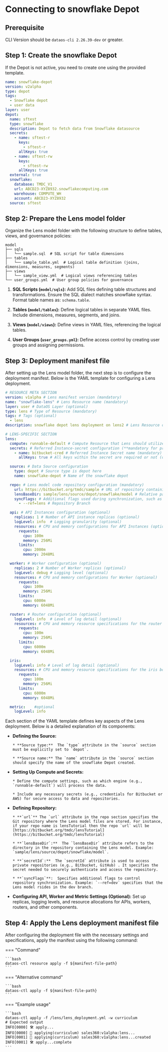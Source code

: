 # Connecting to snowflake Depot

## Prerequisite

CLI Version should be `dataos-cli 2.26.39-dev` or greater.


## Step 1: Create the snowflake Depot

If the Depot is not active, you need to create one using the provided template.

```yaml
name: snowflake-depot
version: v2alpha
type: depot
tags:
  - Snowflake depot
  - user data
layer: user
depot:
  name: sftest
  type: snowflake
  description: Depot to fetch data from Snowflake datasource
  secrets:
    - name: sftest-r
      keys:
        - sftest-r
      allKeys: true
    - name: sftest-rw
      keys:
        - sftest-rw
      allKeys: true
  external: true
  snowflake:
    database: TMDC_V1
    url: ABCD23-XYZ8932.snowflakecomputing.com
    warehouse: COMPUTE_WH
    account: ABCD23-XYZ8932
  source: sftest
```

## Step 2: Prepare the Lens model folder

Organize the Lens model folder with the following structure to define tables, views, and governance policies:

```
model
├── sqls
│   └── sample.sql  # SQL script for table dimensions
├── tables
│   └── sample_table.yml  # Logical table definition (joins, dimensions, measures, segments)
├── views
│   └── sample_view.yml  # Logical views referencing tables
└── user_groups.yml  # User group policies for governance
```

1. **SQL Scripts (`model/sqls`):** Add SQL files defining table structures and transformations. Ensure the SQL dialect matches snowflake syntax. Format table names as:
     `schema.table`.

2. **Tables (`model/tables`):** Define logical tables in separate YAML files. Include dimensions, measures, segments, and joins.

3. **Views (`model/views`):** Define views in YAML files, referencing the logical tables.

4. **User Groups (`user_groups.yml`):** Define access control by creating user groups and assigning permissions.

## Step 3: Deployment manifest file

After setting up the Lens model folder, the next step is to configure the deployment manifest. Below is the YAML template for configuring a Lens deployment.

```yaml
# RESOURCE META SECTION
version: v1alpha # Lens manifest version (mandatory)
name: "snowflake-lens" # Lens Resource name (mandatory)
layer: user # DataOS Layer (optional)
type: lens # Type of Resource (mandatory)
tags: # Tags (optional)
  - lens
description: snowflake depot lens deployment on lens2 # Lens Resource description (optional)

# LENS-SPECIFIC SECTION
lens:
  compute: runnable-default # Compute Resource that Lens should utilize (mandatory)
  secrets: # Referred Instance-secret configuration (**mandatory for private code repository, not required for public repository)
    - name: bitbucket-cred # Referred Instance Secret name (mandatory)
      allKeys: true # All keys within the secret are required or not (optional)

  source: # Data Source configuration
    type: depot # Source type is depot here
    name: snowflake-depot # Name of the snowflake depot

  repo: # Lens model code repository configuration (mandatory)
    url: https://bitbucket.org/tmdc/sample # URL of repository containing the Lens model (mandatory)
    lensBaseDir: sample/lens/source/depot/snowflake/model # Relative path of the Lens 'model' directory in the repository (mandatory)
    syncFlags: # Additional flags used during synchronization, such as specific branch.
      - --ref=lens # Repository Branch

  api: # API Instances configuration (optional)
    replicas: 1 # Number of API instance replicas (optional)
    logLevel: info  # Logging granularity (optional)
    resources: # CPU and memory configurations for API Instances (optional)
      requests:
        cpu: 100m
        memory: 256Mi
      limits:
        cpu: 2000m
        memory: 2048Mi

  worker: # Worker configuration (optional)
    replicas: 2 # Number of Worker replicas (optional)
    logLevel: debug # Logging level (optional)
    resources: # CPU and memory configurations for Worker (optional)
      requests:
        cpu: 100m
        memory: 256Mi
      limits:
        cpu: 6000m
        memory: 6048Mi

  router: # Router configuration (optional)
    logLevel: info  # Level of log detail (optional)
    resources: # CPU and memory resource specifications for the router (optional)
      requests:
        cpu: 100m
        memory: 256Mi
      limits:
        cpu: 6000m
        memory: 6048Mi

  iris:
    logLevel: info # Level of log detail (optional)
    resources: # CPU and memory resource specifications for the iris board (optional)
      requests:
        cpu: 100m
        memory: 256Mi
      limits:
        cpu: 6000m
        memory: 6048Mi

  metric:    #optional
    logLevel: info
```

Each section of the YAML template defines key aspects of the Lens deployment. Below is a detailed explanation of its components:

* **Defining the Source:**

      * **Source type:**  The `type` attribute in the `source` section must be explicitly set to `depot`.

      * **Source name:** The `name` attribute in the `source` section should specify the name of the snowflake Depot created.

* **Setting Up Compute and Secrets:**

      * Define the compute settings, such as which engine (e.g., `runnable-default`) will process the data.

      * Include any necessary secrets (e.g., credentials for Bitbucket or AWS) for secure access to data and repositories.

* **Defining Repository:**

      * **`url`** The `url` attribute in the repo section specifies the Git repository where the Lens model files are stored. For instance, if your repo name is lensTutorial then the repo `url` will be  [https://bitbucket.org/tmdc/lensTutorial](https://bitbucket.org/tmdc/lensTutorial)

      * **`lensBaseDir`:**  The `lensBaseDir` attribute refers to the directory in the repository containing the Lens model. Example: `sample/lens/source/depot/snowflake/model`.

      * **`secretId`:**  The `secretId` attribute is used to access private repositories (e.g., Bitbucket, GitHub) . It specifies the secret needed to securely authenticate and access the repository.

      * **`syncFlags`**:  Specifies additional flags to control repository synchronization. Example: `--ref=dev` specifies that the Lens model rsides in the dev branch.

* **Configuring API, Worker and Metric Settings (Optional):** Set up replicas, logging levels, and resource allocations for APIs, workers, routers, and other components.

## Step 4: Apply the Lens deployment manifest file

After configuring the deployment file with the necessary settings and specifications, apply the manifest using the following command:

=== "Command"

    ```bash 
    dataos-ctl resource apply -f ${manifest-file-path}
    ```
=== "Alternative command"

    ```bash 
    dataos-ctl apply -f ${manifest-file-path}
    ```
=== "Example usage"

    ```bash 
    dataos-ctl apply -f /lens/lens_deployment.yml -w curriculum
    # Expected output
    INFO[0000] 🛠 apply...                                   
    INFO[0000] 🔧 applying(curriculum) sales360:v1alpha:lens... 
    INFO[0001] 🔧 applying(curriculum) sales360:v1alpha:lens...created 
    INFO[0001] 🛠 apply...complete
    ```
